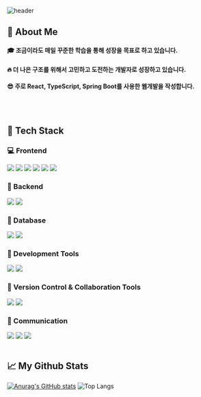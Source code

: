 <div>
  
  <!--Header-->
  ![header](https://capsule-render.vercel.app/api?type=waving&color=gradient&height=300&section=header&text=Welcome!%20%F0%9F%A4%97)
  
</div>


<div>
  <!--Body-->
  
  ## 👀 About Me
  #### :mortar_board: 조금이라도 매일 꾸준한 학습을 통해 성장을 목표로 하고 있습니다.<br/>
  #### :fire: 더 나은 구조를 위해서 고민하고 도전하는 개발자로 성장하고 있습니다.<br/>
  #### :sunglasses: 주로 React, TypeScript, Spring Boot를 사용한 웹개발을 작성합니다.
  <br/>
  <br/>
  
  ## 🧱 Tech Stack
  ### :computer: Frontend
  <!--React-->
  <img src="https://img.shields.io/badge/React-61DAFB?style=flat-square&logo=React&logoColor=white"/>
  <!--JavaScript-->
  <img src="https://img.shields.io/badge/JavaScript-F7DF1E?style=flat-square&logo=JavaScript&logoColor=white"/>
  <!--TypeScript-->
  <img src="https://img.shields.io/badge/TypeScript-3178C6?style=flat-square&logo=TypeScript&logoColor=white"/>
  <!--Axios-->
  <img src="https://img.shields.io/badge/Axios-5A29E4?style=flat-square&logo=Axios&logoColor=white"/>
  <!--HTML5-->
  <img src="https://img.shields.io/badge/HTML5-E34F26?style=flat-square&logo=HTML5&logoColor=white"/>
  <!--CSS-->
  <img src="https://img.shields.io/badge/CSS3-1572B6?style=flat-square&logo=CSS3&logoColor=white"/>
  <br/>
  
  ### :hammer: Backend
  <!--Java-->
  <img src="https://img.shields.io/badge/JAVA-007396?style=flat-square&logo=java&logoColor=white"/>
  <!--Spring Boot-->
  <img src="https://img.shields.io/badge/SpringBoot-6DB33F?style=flat-square&logo=SpringBoot&logoColor=white"/>
  <br/>
  
  ### :floppy_disk: Database
  <!--MariaDB-->
  <img src="https://img.shields.io/badge/MariaDB-1F305F?style=flat-square&logo=MariaDB&logoColor=white"/>
  <!--H2-->
  <img src="https://img.shields.io/badge/H2 Database-000000?style=flat-square&logo=h2database&logoColor=white"/>
  <br/>
  
  ### :wrench: Development Tools
  <!--Visual Studio Code-->
  <img src="https://img.shields.io/badge/Visual Studio Code-007396?style=flat-square&logo=VisualStudioCode&logoColor=white"/>
  <!--IntelliJ IDEA-->
  <img src="https://img.shields.io/badge/IntellijIDEA-000000?style=flat-square&logo=IntellijIDEA&logoColor=white"/>
  <br/>

  ### :twisted_rightwards_arrows: Version Control & Collaboration Tools
  <!--Git-->
  <img src="https://img.shields.io/badge/Git-F05032?style=flat-square&logo=Git&logoColor=white"/>
  <!--GitHub-->
  <img src="https://img.shields.io/badge/GitHub-181717?style=flat-square&logo=GitHub&logoColor=white"/>
  <br/>


  ### :speech_balloon: Communication
  <!--Discord-->
  <img src="https://img.shields.io/badge/Discord-5865F2?style=flat-square&logo=Discord&logoColor=white"/>
  <!--Notion-->
  <img src="https://img.shields.io/badge/Notion-000000?style=flat-square&logo=Notion&logoColor=white"/>
    <!--Notion-->
  <img src="https://img.shields.io/badge/Figma-FF4F8B?style=flat-square&logo=figma&logoColor=white"/>
  <br/>
  <br/>
  
  ## :chart_with_upwards_trend: My Github Stats
  [![Anurag's GitHub stats](https://github-readme-stats.vercel.app/api?username=ParkHanGyu)](https://github.com/anuraghazra/github-readme-stats)
  ![Top Langs](https://github-readme-stats.vercel.app/api/top-langs/?username=ParkHanGyu&layout=compact&cache_seconds=3600)

</div>

<!--
**ParkHanGyu/ParkHanGyu** is a ✨ _special_ ✨ repository because its `README.md` (this file) appears on your GitHub profile.

Here are some ideas to get you started:

- 🔭 I’m currently working on ...
- 🌱 I’m currently learning ...
- 👯 I’m looking to collaborate on ...
- 🤔 I’m looking for help with ...
- 💬 Ask me about ...
- 📫 How to reach me: ...
- 😄 Pronouns: ...
- ⚡ Fun fact: ...
-->
